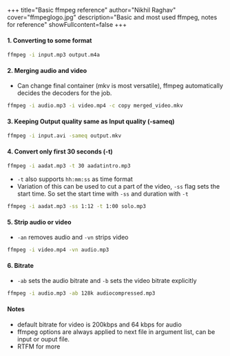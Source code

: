 +++
title="Basic ffmpeg reference"
author="Nikhil Raghav"
cover="ffmpeglogo.jpg"
description="Basic and most used ffmpeg, notes for reference"
showFullcontent=false
+++

#### 1. Converting to some format
```bash
ffmpeg -i input.mp3 output.m4a
```

#### 2. Merging audio and video
- Can change final container (mkv is most versatile), ffmpeg automatically decides the decoders for the job.
```bash
ffmpeg -i audio.mp3 -i video.mp4 -c copy merged_video.mkv
```
#### 3. Keeping Output quality same as Input quality (-sameq)
```bash
ffmpeg -i input.avi -sameq output.mkv
```
#### 4. Convert only first 30 seconds (-t)
```bash
ffmpeg -i aadat.mp3 -t 30 aadatintro.mp3
```
- `-t` also supports `hh:mm:ss` as time format
- Variation of this can be used to cut a part of the video, `-ss` flag sets the start time. So set the start time with `-ss` and duration with `-t`
```bash
ffmpeg -i aadat.mp3 -ss 1:12 -t 1:00 solo.mp3
```
#### 5. Strip audio or video 
- `-an` removes audio and `-vn` strips video 
```bash
ffmpeg -i video.mp4 -vn audio.mp3
```
#### 6. Bitrate
- `-ab` sets the audio bitrate and `-b` sets the video bitrate explicitly
```bash
ffmpeg -i audio.mp3 -ab 128k audiocompressed.mp3
```

#### Notes
- default bitrate for video is 200kbps and 64 kbps for audio
- ffmpeg options are always applied to next file in argument list, can be input or ouput file.
- RTFM for more
